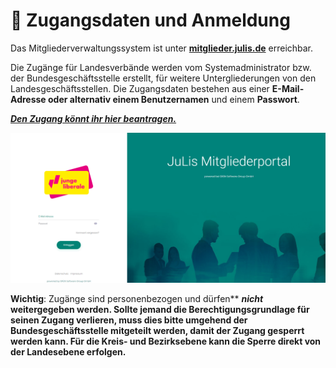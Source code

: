 ﻿---
order: 1000
---
# 🔑 Zugangsdaten und Anmeldung
Das Mitgliederverwaltungssystem ist unter [**mitglieder.julis.de**](http://mitglieder.julis.de/) erreichbar.

Die Zugänge für Landesverbände werden vom Systemadministrator bzw. der Bundesgeschäftsstelle erstellt, für weitere Untergliederungen von den Landesgeschäftsstellen. Die Zugangsdaten bestehen aus einer **E-Mail-Adresse oder alternativ einem Benutzernamen** und einem **Passwort**.

[_**Den Zugang könnt ihr hier beantragen.**_](https://julis.de/mvs)

![](/static/graphicsmvs/1-1-1-vorschau-mvs.jpeg)

**Wichtig**: Zugänge sind personenbezogen und dürfen** _**nicht**_ **weitergegeben werden. Sollte jemand die Berechtigungsgrundlage für seinen Zugang verlieren, muss dies bitte umgehend der Bundesgeschäftsstelle mitgeteilt werden, damit der Zugang gesperrt werden kann. Für die Kreis- und Bezirksebene kann die Sperre direkt von der Landesebene erfolgen.**

